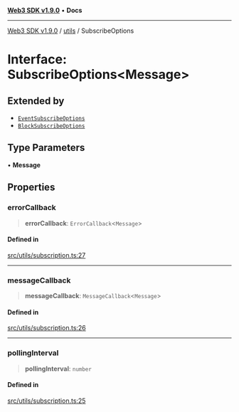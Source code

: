 [**Web3 SDK v1.9.0**](../../../README.md) • **Docs**

***

[Web3 SDK v1.9.0](../../../globals.md) / [utils](../README.md) / SubscribeOptions

# Interface: SubscribeOptions\<Message\>

## Extended by

- [`EventSubscribeOptions`](../../../interfaces/EventSubscribeOptions.md)
- [`BlockSubscribeOptions`](../../../interfaces/BlockSubscribeOptions.md)

## Type Parameters

• **Message**

## Properties

### errorCallback

> **errorCallback**: `ErrorCallback`\<`Message`\>

#### Defined in

[src/utils/subscription.ts:27](https://github.com/Mystic-Nayy/alephium-web3/blob/c1afd789a197ce5fe21f08c2965942090157c33d/packages/web3/src/utils/subscription.ts#L27)

***

### messageCallback

> **messageCallback**: `MessageCallback`\<`Message`\>

#### Defined in

[src/utils/subscription.ts:26](https://github.com/Mystic-Nayy/alephium-web3/blob/c1afd789a197ce5fe21f08c2965942090157c33d/packages/web3/src/utils/subscription.ts#L26)

***

### pollingInterval

> **pollingInterval**: `number`

#### Defined in

[src/utils/subscription.ts:25](https://github.com/Mystic-Nayy/alephium-web3/blob/c1afd789a197ce5fe21f08c2965942090157c33d/packages/web3/src/utils/subscription.ts#L25)
